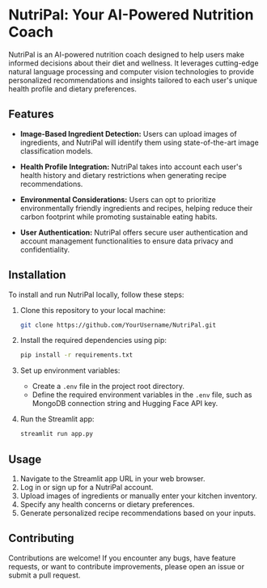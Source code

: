 # NutriPal: Your AI-Powered Nutrition Coach

NutriPal is an AI-powered nutrition coach designed to help users make informed decisions about their diet and wellness. It leverages cutting-edge natural language processing and computer vision technologies to provide personalized recommendations and insights tailored to each user's unique health profile and dietary preferences.

## Features

- **Image-Based Ingredient Detection:** Users can upload images of ingredients, and NutriPal will identify them using state-of-the-art image classification models.
  
- **Health Profile Integration:** NutriPal takes into account each user's health history and dietary restrictions when generating recipe recommendations.
  
- **Environmental Considerations:** Users can opt to prioritize environmentally friendly ingredients and recipes, helping reduce their carbon footprint while promoting sustainable eating habits.

- **User Authentication:** NutriPal offers secure user authentication and account management functionalities to ensure data privacy and confidentiality.

## Installation

To install and run NutriPal locally, follow these steps:

1. Clone this repository to your local machine:

   ```bash
   git clone https://github.com/YourUsername/NutriPal.git
   ```

2. Install the required dependencies using pip:

   ```bash
   pip install -r requirements.txt
   ```

3. Set up environment variables:

   - Create a `.env` file in the project root directory.
   - Define the required environment variables in the `.env` file, such as MongoDB connection string and Hugging Face API key.

4. Run the Streamlit app:

   ```bash
   streamlit run app.py
   ```

## Usage

1. Navigate to the Streamlit app URL in your web browser.
2. Log in or sign up for a NutriPal account.
3. Upload images of ingredients or manually enter your kitchen inventory.
4. Specify any health concerns or dietary preferences.
5. Generate personalized recipe recommendations based on your inputs.

## Contributing

Contributions are welcome! If you encounter any bugs, have feature requests, or want to contribute improvements, please open an issue or submit a pull request.


